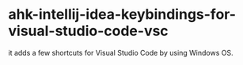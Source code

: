# ahk-intellij-idea-keybindings-for-visual-studio-code-vsc
it adds a few shortcuts for Visual Studio Code by using Windows OS.
